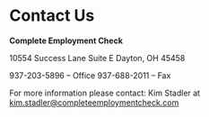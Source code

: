 
<h1 id="contact">Contact Us</h1>

<b>Complete Employment Check</b>

10554 Success Lane Suite E
Dayton, OH  45458

937-203-5896 – Office
937-688-2011 – Fax

For more information please contact: Kim Stadler at kim.stadler@completeemploymentcheck.com


